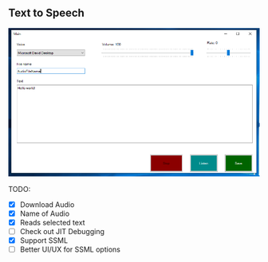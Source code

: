 ## Text to Speech
 
![Application image](./Images/application.png?raw=true)

TODO:
- [x] Download Audio
- [x] Name of Audio
- [x] Reads selected text
- [ ] Check out JIT Debugging
- [x] Support SSML
- [ ] Better UI/UX for SSML options
